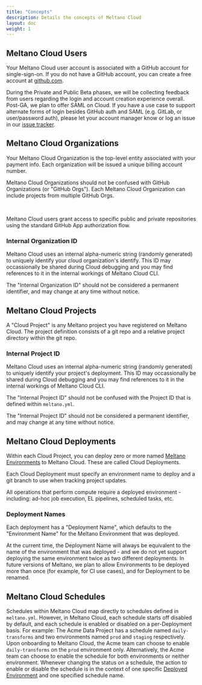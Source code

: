 ```yaml
---
title: "Concepts"
description: Details the concepts of Meltano Cloud
layout: doc
weight: 1
---
```


## Meltano Cloud Users

Your Meltano Cloud user account is associated with a GitHub account for single-sign-on. If you do not have a GitHub account, you can create a free account at [github.com](https://github.com).

<div class="notification is-info">
  <p>During the Private and Public Beta phases, we will be collecting feedback from users regarding the login and account creation experience overall. Post-GA, we plan to offer SAML on Cloud. If you have a use case to support alternate forms of login besides GitHub auth and SAML (e.g. GitLab, or user/password auth), please let your account manager know or log an issue in our <a href="https://github.com/meltano/meltano/issues">issue tracker</a>.</p>
</div>

## Meltano Cloud Organizations

Your Meltano Cloud Organization is the top-level entity associated with your payment info. Each organization will be issued a unique billing account number.

<div class="notification is-info">
  <p>Meltano Cloud Organizations should not be confused with GitHub Organizations (or "GitHub Orgs"). Each Meltano Cloud Organization can include projects from multiple GitHub Orgs.</p>
  <br>
  <p>Meltano Cloud users grant access to specific public and private repositories using the standard GitHub App authorization flow.</p>
</div>

### Internal Organization ID

Meltano Cloud uses an internal alpha-numeric string (randomly generated) to uniquely identify your cloud organization's identify. This ID may occassionally be shared during Cloud debugging and you may find references to it in the internal workings of Meltano Cloud CLI.

<div class="notification is-warning">
  <p>The "Internal Organization ID" should not be considered a permanent identifier, and may change at any time without notice.</p>
</div>

## Meltano Cloud Projects

A "Cloud Project" is any Meltano project you have registered on Meltano Cloud. The project definition consists of a git repo and a relative project directory within the git repo.

### Internal Project ID

Meltano Cloud uses an internal alpha-numeric string (randomly generated) to uniquely identify your project's deployment. This ID may occassionally be shared during Cloud debugging and you may find references to it in the internal workings of Meltano Cloud CLI.

<div class="notification is-warning">
  <p>The "Internal Project ID" should not be confused with the Project ID that is defined within <code>meltano.yml</code>.</p>
</div>

<div class="notification is-info">
  <p>The "Internal Project ID" should not be considered a permanent identifier, and may change at any time without notice.</p>
</div>

## Meltano Cloud Deployments

Within each Cloud Project, you can deploy zero or more named [Meltano Environments](/concepts/environments) to Meltano Cloud. These are called Cloud Deployments.

Each Cloud Deployment must specify an environment name to deploy and a git branch to use when tracking project updates.

<div class="notification is-info">
  <p>All operations that perform compute require a deployed environment - including: ad-hoc job execution, EL pipelines, scheduled tasks, etc.</p>
</div>

### Deployment Names

Each deployment has a "Deployment Name", which defaults to the "Environment Name" for the Meltano Environment that was deployed.

<div class="notification is-info">
  <p>At the current time, the Deployment Name will always be equivalent to the name of the environment that was deployed - and we do not yet support deploying the same environment twice as two different deployments. In future versions of Meltano, we plan to allow Environments to be deployed more than once (for example, for CI use cases), and for Deployment to be renamed.</p>
</div>

## Meltano Cloud Schedules

Schedules within Meltano Cloud map directly to schedules defined in `meltano.yml`. However, in Meltano Cloud, each schedule starts off disabled by default, and each schedule is enabled or disabled on a per-Deployment basis.
For example: The Acme Data Project has a schedule named `daily-transforms` and two environments named `prod` and `staging` respectively. Upon onboarding to Meltano Cloud, the Acme team can choose to enable `daily-transforms` on the `prod` environment only. Alternatively, the Acme team can choose to enable the schedule for both environments or neither environment. Whenever changing the status on a schedule, the action to enable or disable the schedule is in the context of one specific [Deployed Environment](#meltano-cloud-deployments) and one specified schedule name.
